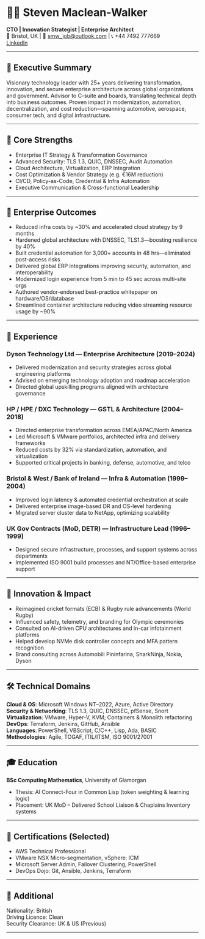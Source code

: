 # 👨‍💼 Steven Maclean‑Walker  
**CTO | Innovation Strategist | Enterprise Architect**  
📍 Bristol, UK | 📧 smw_job@outlook.com | 📞 +44 7492 777669  
[LinkedIn](https://uk.linkedin.com/in/steven-maclean-walker)

---

## 🧠 Executive Summary  
Visionary technology leader with 25+ years delivering transformation, innovation, and secure enterprise architecture across global organizations and government. Advisor to C-suite and boards, translating technical depth into business outcomes. Proven impact in modernization, automation, decentralization, and cost reduction—spanning automotive, aerospace, consumer tech, and digital infrastructure.

---

## 🚀 Core Strengths  
- Enterprise IT Strategy & Transformation Governance  
- Advanced Security: TLS 1.3, QUIC, DNSSEC, Audit Automation  
- Cloud Architecture, Virtualization, ERP Integration  
- Cost Optimization & Vendor Strategy (e.g. €16M reduction)  
- CI/CD, Policy-as-Code, Credential & Infra Automation  
- Executive Communication & Cross-functional Leadership

---

## 🎯 Enterprise Outcomes  
- Reduced infra costs by ~30% and accelerated cloud strategy by 9 months  
- Hardened global architecture with DNSSEC, TLS1.3—boosting resilience by 40%  
- Built credential automation for 3,000+ accounts in 48 hrs—eliminated post-access risks  
- Delivered global ERP integrations improving security, automation, and interoperability  
- Modernized login experience from 5 min to 45 sec across multi-site orgs  
- Authored vendor-endorsed best-practice whitepaper on hardware/OS/database  
- Streamlined container architecture reducing video streaming resource usage by ~90%  

---

## 💼 Experience  

### Dyson Technology Ltd — Enterprise Architecture (2019–2024)  
- Delivered modernization and security strategies across global engineering platforms  
- Advised on emerging technology adoption and roadmap acceleration  
- Directed global upskilling programs aligned with architecture governance

### HP / HPE / DXC Technology — GSTL & Architecture (2004–2018)  
- Directed enterprise transformation across EMEA/APAC/North America  
- Led Microsoft & VMware portfolios, architected infra and delivery frameworks  
- Reduced costs by 32% via standardization, automation, and virtualization  
- Supported critical projects in banking, defense, automotive, and telco  

### Bristol & West / Bank of Ireland — Infra & Automation (1999–2004)  
- Improved login latency & automated credential orchestration at scale  
- Delivered enterprise image-based DR and OS-level hardening  
- Migrated server cluster data to NetApp, optimizing scalability  

### UK Gov Contracts (MoD, DETR) — Infrastructure Lead (1996–1999)  
- Designed secure infrastructure, processes, and support systems across departments  
- Implemented ISO 9001 build processes and NT/Office-based enterprise support

---

## 🧪 Innovation & Impact  
- Reimagined cricket formats (ECB) & Rugby rule advancements (World Rugby)  
- Influenced safety, telemetry, and branding for Olympic ceremonies  
- Consulted on AI-driven CPU architectures and in-car infotainment platforms  
- Helped develop NVMe disk controller concepts and MFA pattern recognition  
- Brand consulting across Automobili Pininfarina, SharkNinja, Nokia, Dyson

---

## 🛠️ Technical Domains  
**Cloud & OS**: Microsoft Windows NT–2022, Azure, Active Directory  
**Security & Networking**: TLS 1.3, QUIC, DNSSEC, pfSense, Snort  
**Virtualization**: VMware, Hyper-V, KVM; Containers & Monolith refactoring  
**DevOps**: Terraform, Jenkins, GitHub, Ansible  
**Languages**: PowerShell, VBScript, C/C++, Lisp, Ada, BASIC  
**Methodologies**: Agile, TOGAF, ITIL/ITSM, ISO 9001/27001

---

## 🎓 Education  
**BSc Computing Mathematics**, University of Glamorgan  
- Thesis: AI Connect-Four in Common Lisp (token weighting & learning logic)  
- Placement: UK MoD – Delivered School Liaison & Chaplains Inventory systems  

---

## 🧾 Certifications (Selected)  
- AWS Technical Professional  
- VMware NSX Micro-segmentation, vSphere: ICM  
- Microsoft Server Admin, Failover Clustering, PowerShell  
- DevOps Dojo: Git, Ansible, Jenkins, Terraform

---

## 🔐 Additional  
Nationality: British  
Driving Licence: Clean  
Security Clearance: UK & US (Previous)

---

